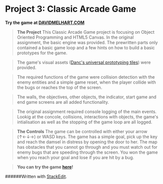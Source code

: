 
**Project 3: Classic Arcade Game**
===
**Try the game at [DAVIDMELHART.COM](http://www.davidmelhart.com)**

><i class="icon-file"></i>**The Project**
>This Classic Arcade Game project is focusing on Object Oriented Programming and HTML5 Canvas. In the original assignment, the basic engine was provided. The prewritten parts only contained a basic game loop and a few hints on how to build a basic prototypes for the game.

>The game's visual assets ([Danc's universal prototyping tiles](http://www.lostgarden.com/2007/05/dancs-miraculously-flexible-game.html)) were provided.

>The required functions of the game were collision detection with the enemy entities and a simple game reset, when the player collide with the bugs or reaches the top of the screen.

>The walls, the objectives, other objects, the indicator, start game and end game screens are all added functionality.

>The original assignment required console logging of the main events. Lookig at the concole, collisions, interactions with objects, the game's intialisation as well as the stopping of the game loop are all logged.


><i class="icon-gamepad"></i>**The Controls**
>The game can be controlled with either your arrow (↑←↓→) or WASD keys.
>The game has a simple goal, pick up the key and reach the damsel in distress by opening the door to her. 
>The map has obstacles that you cannot go through and you must watch out for enemy bugs that are speeding through the screen.
>You won the game when you reach your goal and lose if you are hit by a bug.

><i class="icon-share"></i>**You can try the game [here](#)!**

######Written with [StackEdit](https://stackedit.io/).
